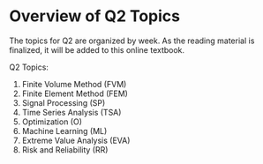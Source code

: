 # Overview of Q2 Topics

The topics for Q2 are organized by week. As the reading material is finalized, it will be added to this online textbook.

Q2 Topics:
1. Finite Volume Method (FVM)
2. Finite Element Method (FEM)
3. Signal Processing (SP)
4. Time Series Analysis (TSA)
5. Optimization (O)
6. Machine Learning (ML)
7. Extreme Value Analysis (EVA)
8. Risk and Reliability (RR)
